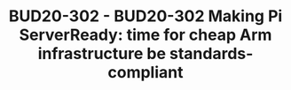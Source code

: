 ---
categories:
- bud20
description: Arm hardware and firmware standards are the foundational pillars for
  Arm servers, and a major reason for the early successes and continued investment
  and growth of this horizontally-integrated ecosystem. Non-server "Edge" systems,
  however, are still an embedded-style vertically-integrated market, which is getting
  in the way of massive adoption and proliferation of Edge/IoT Compute. So let's make
  the Edge systems standards compliant and start with the highest-volume and better
  known platform of them all - the Raspberry Pi! Let's teach the Pi how to boot off-the-shelf
  SBBR -compliant Linux, *BSDs and of course VMware ESXi-Arm and Microsoft Windows.<br><br>Even
  if you don't care about IoT, getting this class of devices to be standards-compliant
  will provide developers, tech evangelists and early adopters with $50-$100 ServerReady
  platforms, solving a real headache today around pricing/availability of systems
  in the market.<br><br>This is a technical presentation (and demo) on VMware's and
  Arm's joint open efforts to bring Arm ServerReady experiences to the Pi 4 as community-developed
  SBBR firmware, as part of the larger narrative that SBSA/SBBR is perhaps even more
  important at the Edge than it is in the Cloud or on-prem. The session covers the
  history of the Pi UEFI port, current status and technical challenges that remain
  to be solved.<br><br>The point of this session is to build community interest/participation
  in this effort and other efforts to make Edge systems ServerReady, such as Arm's
  Project Cassini. If we can do it on the Pi, we can do it on other Arm boards too.
image:
  featured: 'true'
  path: https://static.linaro.org/connect/bud20/images/BUD20-302.png
session_id: BUD20-302
session_speakers:
- speaker_bio: Co-founder and lead for the ESXi-Arm project in the Cloud Platform
    Business Unit at VMware, conducting advanced development of vSphere hypervisor
    technology for the 64-bit Arm architecture. Andrei works in a wide range of directions
    pertaining to Arm enablement and strategy, ranging from low-level hypervisor design
    and implementation, to product definition and partner and ecosystem engagement.
  speaker_company: VMware
  speaker_image: http://avatars.sched.co/f/05/10468612/avatar.jpg.320x320px.jpg?1aa
  speaker_name: Andrei Warkentin
  speaker_position: Arm Enablement Architect
  speaker_role: attendee, speaker
- speaker_bio: Samer El-Haj-Mahmoud is a Principal Systems Architect at Arm Architecture
    and Technology Group, working on Arm infrastructure enablement and industry standards.
    His experience includes server development, firmware, system software, and hardware
    management. Samer is an active participant and contributor to industry standards,
    including UEFI, ACPI, CXL, and DMTF Redfish.
  speaker_company: Arm
  speaker_image: http://avatars.sched.co/8/dc/10468690/avatar.jpg.320x320px.jpg?a93
  speaker_name: Samer El-Haj-Mahmoud
  speaker_position: Principal System Architect
  speaker_role: attendee, speaker
session_track: IoT Fog/Gateway/Edge Computing
tag: session
tags: IoT Fog/Gateway/Edge Computing
title: 'BUD20-302 - BUD20-302 Making Pi ServerReady: time for cheap Arm infrastructure
  be standards-compliant'
---